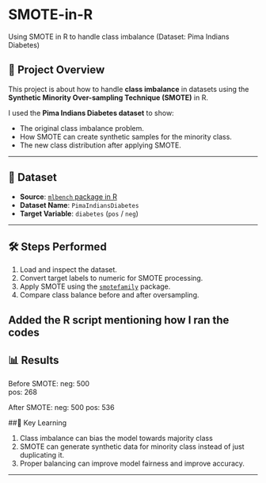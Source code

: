# SMOTE-in-R
Using SMOTE in R to handle class imbalance (Dataset: Pima Indians Diabetes)

## 📌 Project Overview
This project is about how to handle **class imbalance** in datasets using the **Synthetic Minority Over-sampling Technique (SMOTE)** in R.

I used the **Pima Indians Diabetes dataset** to show:
- The original class imbalance problem.
- How SMOTE can create synthetic samples for the minority class.
- The new class distribution after applying SMOTE.

---

## 📂 Dataset
- **Source**: [`mlbench` package in R](https://cran.r-project.org/package=mlbench)
- **Dataset Name**: `PimaIndiansDiabetes`
- **Target Variable**: `diabetes` (`pos` / `neg`)

---

## 🛠 Steps Performed
1. Load and inspect the dataset.
2. Convert target labels to numeric for SMOTE processing.
3. Apply SMOTE using the [`smotefamily`](https://cran.r-project.org/package=smotefamily) package.
4. Compare class balance before and after oversampling.

## Added the R script mentioning how I ran the codes

## 📊 Results
Before SMOTE:
neg: 500  
pos: 268

After SMOTE:
neg: 500
pos: 536

##🎯 Key Learning
1. Class imbalance can bias the model towards majority class
2. SMOTE can generate synthetic data for minority class instead of just duplicating it.
3. Proper balancing can improve model fairness and improve accuracy.
---
